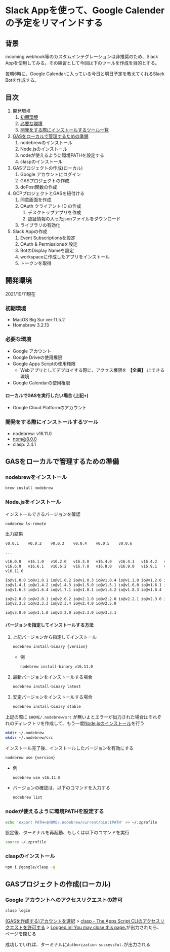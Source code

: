 # Slack Appを使って、Google Calenderの予定をリマインドする

## 背景

incoming webhook等のカスタムインテグレーションは非推奨のため、Slack Appを使用してみる。その練習として今回は下のツールを作成を目的とする。

毎朝6時に、Google Calendarに入っている今日と明日予定を教えてくれるSlack Botを作成する。

## 目次

1. [開発環境](#開発環境)
   1. [初期環境](#初期環境)
   2. [必要な環境](#必要な環境)
   3. [開発をする際にインストールするツール一覧](#開発をする際にインストールするツール)
2. [GASをローカルで管理するための準備](#gasをローカルで管理するための準備)
   1. nodebrewのインストール
   2. Node.jsのインストール
   3. nodeが使えるように環境PATHを設定する
   4. claspのインストール
3. GASプロジェクトの作成(ローカル)
   1. Google アカウントにログイン
   2. GASプロジェクトの作成
   3. doPost関数の作成
4. GCPプロジェクトとGASを紐付ける
   1. 同意画面を作成
   2. OAuth クライアント ID の作成
      1. デスクトップアプリを作成
      2. 認証情報の入ったjsonファイルをダウンロード
   3. ライブラリの有効化
5. Slack Appの作成
   1. Event Subscriptionsを設定
   2. OAuth & Permissionsを設定
   3. BotのDisplay Nameを設定
   4. workspaceに作成したアプリをインストール
   5. トークンを取得

## 開発環境

2021/10/11現在

### 初期環境

- MacOS Big Sur ver:11.5.2
- Homebrew 3.2.13

### 必要な環境

- Google アカウント
- Google Driveの使用権限
- Google Apps Scriptの使用権限
  - Webアプリとしてデプロイする際に、アクセス権限を **【全員】** にできる環境
- Google Calendarの使用権限

#### ローカルでGASを実行したい場合 (上記+)

- Google Cloud Platformのアカウント

### 開発をする際にインストールするツール

- nodebrew: v16.11.0
- npm@8.0.0
- clasp: 2.4.1

## GASをローカルで管理するための準備

### nodebrewをインストール

```zsh
brew install nodebrew
```

### Node.jsをインストール

インストールできるバージョンを確認

```zsh:
nodebrew ls-remote
```

出力結果

```zsh
v0.0.1    v0.0.2    v0.0.3    v0.0.4    v0.0.5    v0.0.6  

...

v16.0.0   v16.1.0   v16.2.0   v16.3.0   v16.4.0   v16.4.1   v16.4.2   v16.5.0
v16.6.0   v16.6.1   v16.6.2   v16.7.0   v16.8.0   v16.9.0   v16.9.1   v16.10.0
v16.11.0  

io@v1.0.0 io@v1.0.1 io@v1.0.2 io@v1.0.3 io@v1.0.4 io@v1.1.0 io@v1.2.0 io@v1.3.0
io@v1.4.1 io@v1.4.2 io@v1.4.3 io@v1.5.0 io@v1.5.1 io@v1.6.0 io@v1.6.1 io@v1.6.2
io@v1.6.3 io@v1.6.4 io@v1.7.1 io@v1.8.1 io@v1.8.2 io@v1.8.3 io@v1.8.4 

io@v2.0.0 io@v2.0.1 io@v2.0.2 io@v2.1.0 io@v2.2.0 io@v2.2.1 io@v2.3.0 io@v2.3.1
io@v2.3.2 io@v2.3.3 io@v2.3.4 io@v2.4.0 io@v2.5.0 

io@v3.0.0 io@v3.1.0 io@v3.2.0 io@v3.3.0 io@v3.3.1 
```

#### バージョンを指定してインストールする方法

1. 上記バージョンから指定してインストール

    ```zsh
    nodebrew install-binary {version}
    ```

   - 例

       ```zsh
       nodebrew install-binary v16.11.0
       ```

2. 最新バージョンをインストールする場合

    ```zsh
    nodebrew install-binary latest
    ```

3. 安定バージョンをインストールする場合

    ```zsh
    nodebrew install-binary stable
    ```

上記の際に `$HOME/.nodebrew/src` が無いよとエラーが出力された場合はそれぞれのディレクトリを作成して、もう一度[Node.jsのインストール](#nodejsをインストール)を行う

```zsh
mkdir ~/.nodebrew
mkdir ~/.nodebrew/src
```

インストール完了後、インストールしたバージョンを有効にする

```zsh
nodebrew use {version}
```

- 例

    ```zsh
    nodebrew use v16.11.0
    ```

- バージョンの確認は、以下のコマンドを入力する

    ```zsh
    nodebrew list
    ```

### nodeが使えるように環境PATHを設定する

```zsh
echo 'export PATH=$HOME/.nodebrew/current/bin:$PATH' >> ~/.zprofile
```

設定後、ターミナルを再起動、もしくは以下のコマンドを実行

```zsh
source ~/.zprofile
```

### claspのインストール

```zsh
npm i @google/clasp -g
```

## GASプロジェクトの作成(ローカル)

### Google アカウントへのアクセスリクエストの許可

```zsh
clasp login
```

[(GASを作成する)アカウントを選択](https://user-images.githubusercontent.com/40563830/136808216-001f2041-7ad5-4736-91b0-5b5064af11b8.png) > [clasp - The Apps Script CLIのアクセスリクエストを許可する](https://user-images.githubusercontent.com/40563830/136808226-7651d9c3-acff-4690-97ca-fbce210a80b2.png) > [Logged in! You may close this page.](https://user-images.githubusercontent.com/40563830/136808234-2dfdddbd-b93f-4f18-9b03-2160f41db40a.png)が出力されたら、ページを閉じる


成功していれば、ターミナルに`Authorization successful.`が出力される